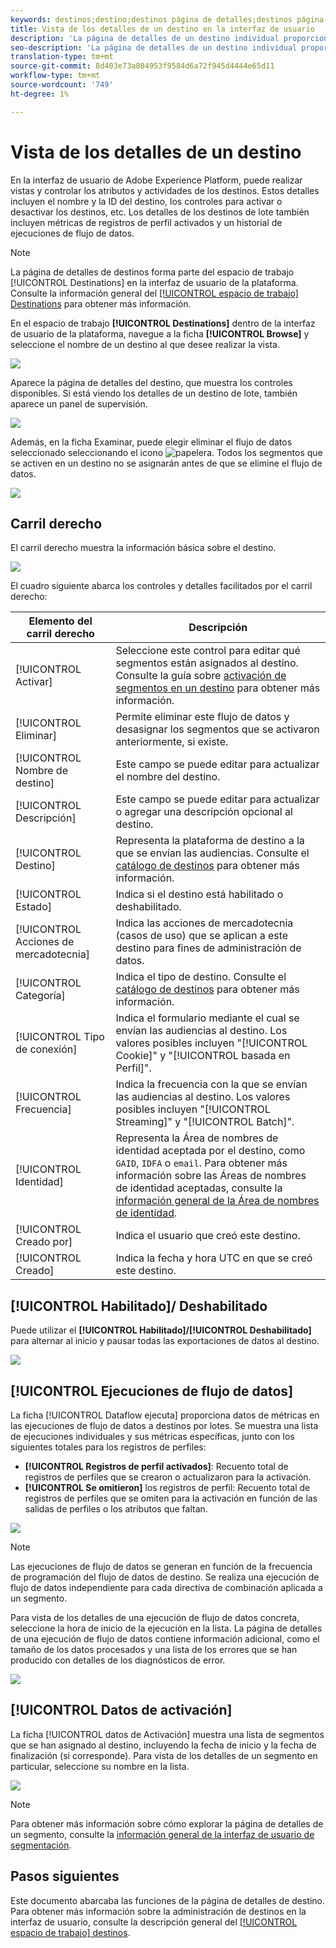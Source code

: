 ```yaml
---
keywords: destinos;destino;destinos página de detalles;destinos página de detalles
title: Vista de los detalles de un destino en la interfaz de usuario
description: 'La página de detalles de un destino individual proporciona una visión general de los detalles del destino, como el nombre del destino, el ID, los segmentos asignados al destino y los controles para editar la activación y habilitar y deshabilitar el flujo de datos. '
seo-description: 'La página de detalles de un destino individual proporciona una visión general de los detalles del destino, como el nombre del destino, el ID, los segmentos asignados al destino y los controles para editar la activación y habilitar y deshabilitar el flujo de datos. '
translation-type: tm+mt
source-git-commit: 8d403e73a804953f9584d6a72f945d4444e65d11
workflow-type: tm+mt
source-wordcount: '749'
ht-degree: 1%

---
```



# Vista de los detalles de un destino

En la interfaz de usuario de Adobe Experience Platform, puede realizar vistas y controlar los atributos y actividades de los destinos. Estos detalles incluyen el nombre y la ID del destino, los controles para activar o desactivar los destinos, etc. Los detalles de los destinos de lote también incluyen métricas de registros de perfil activados y un historial de ejecuciones de flujo de datos.

>[!NOTE]
>
>La página de detalles de destinos forma parte del espacio de trabajo [!UICONTROL Destinations] en la interfaz de usuario de la plataforma. Consulte la información general del [[!UICONTROL espacio de trabajo] Destinations](./destinations-workspace.md) para obtener más información.

En el espacio de trabajo **[!UICONTROL Destinations]** dentro de la interfaz de usuario de la plataforma, navegue a la ficha **[!UICONTROL Browse]** y seleccione el nombre de un destino al que desee realizar la vista.

![](../assets/ui/details-page/select-destination.png)

Aparece la página de detalles del destino, que muestra los controles disponibles. Si está viendo los detalles de un destino de lote, también aparece un panel de supervisión.

![](../assets/ui/details-page/details.png)

Además, en la ficha Examinar, puede elegir eliminar el flujo de datos seleccionado seleccionando el icono ![papelera](../assets/ui/details-page/trash-icon.png). Todos los segmentos que se activen en un destino no se asignarán antes de que se elimine el flujo de datos.

![](../assets/ui/details-page/delete-flow.png)

## Carril derecho

El carril derecho muestra la información básica sobre el destino.

![](../assets/ui/details-page/right-rail.png)

El cuadro siguiente abarca los controles y detalles facilitados por el carril derecho:

| Elemento del carril derecho | Descripción |
| --- | --- |
| [!UICONTROL Activar] | Seleccione este control para editar qué segmentos están asignados al destino. Consulte la guía sobre [activación de segmentos en un destino](./activate-destinations.md) para obtener más información. |
| [!UICONTROL Eliminar] | Permite eliminar este flujo de datos y desasignar los segmentos que se activaron anteriormente, si existe. |
| [!UICONTROL Nombre de destino] | Este campo se puede editar para actualizar el nombre del destino. |
| [!UICONTROL Descripción] | Este campo se puede editar para actualizar o agregar una descripción opcional al destino. |
| [!UICONTROL Destino] | Representa la plataforma de destino a la que se envían las audiencias. Consulte el [catálogo de destinos](../catalog/overview.md) para obtener más información. |
| [!UICONTROL Estado] | Indica si el destino está habilitado o deshabilitado. |
| [!UICONTROL Acciones de mercadotecnia] | Indica las acciones de mercadotecnia (casos de uso) que se aplican a este destino para fines de administración de datos. |
| [!UICONTROL Categoría] | Indica el tipo de destino. Consulte el [catálogo de destinos](../catalog/overview.md) para obtener más información. |
| [!UICONTROL Tipo de conexión] | Indica el formulario mediante el cual se envían las audiencias al destino. Los valores posibles incluyen &quot;[!UICONTROL Cookie]&quot; y &quot;[!UICONTROL basada en Perfil]&quot;. |
| [!UICONTROL Frecuencia] | Indica la frecuencia con la que se envían las audiencias al destino. Los valores posibles incluyen &quot;[!UICONTROL Streaming]&quot; y &quot;[!UICONTROL Batch]&quot;. |
| [!UICONTROL Identidad] | Representa la Área de nombres de identidad aceptada por el destino, como `GAID`, `IDFA` o `email`. Para obtener más información sobre las Áreas de nombres de identidad aceptadas, consulte la [información general de la Área de nombres de identidad](../../identity-service/namespaces.md). |
| [!UICONTROL Creado por] | Indica el usuario que creó este destino. |
| [!UICONTROL Creado] | Indica la fecha y hora UTC en que se creó este destino. |

## [!UICONTROL Habilitado]/ Deshabilitado

Puede utilizar el **[!UICONTROL Habilitado]/[!UICONTROL Deshabilitado]** para alternar al inicio y pausar todas las exportaciones de datos al destino.

![](../assets/ui/details-page/enable-disable.png)

## [!UICONTROL Ejecuciones de flujo de datos]

La ficha [!UICONTROL Dataflow ejecuta] proporciona datos de métricas en las ejecuciones de flujo de datos a destinos por lotes. Se muestra una lista de ejecuciones individuales y sus métricas específicas, junto con los siguientes totales para los registros de perfiles:

* **[!UICONTROL Registros de perfil activados]**: Recuento total de registros de perfiles que se crearon o actualizaron para la activación.
* **[!UICONTROL Se omitieron]** los registros de perfil: Recuento total de registros de perfiles que se omiten para la activación en función de las salidas de perfiles o los atributos que faltan.

![](../assets/ui/details-page/dataflow-runs.png)

>[!NOTE]
>
>Las ejecuciones de flujo de datos se generan en función de la frecuencia de programación del flujo de datos de destino. Se realiza una ejecución de flujo de datos independiente para cada directiva de combinación aplicada a un segmento.

Para vista de los detalles de una ejecución de flujo de datos concreta, seleccione la hora de inicio de la ejecución en la lista. La página de detalles de una ejecución de flujo de datos contiene información adicional, como el tamaño de los datos procesados y una lista de los errores que se han producido con detalles de los diagnósticos de error.

![](../assets/ui/details-page/dataflow.png)

## [!UICONTROL Datos de activación]

La ficha [!UICONTROL datos de Activación] muestra una lista de segmentos que se han asignado al destino, incluyendo la fecha de inicio y la fecha de finalización (si corresponde). Para vista de los detalles de un segmento en particular, seleccione su nombre en la lista.

![](../assets/ui/details-page/activation-data.png)

>[!NOTE]
>
>Para obtener más información sobre cómo explorar la página de detalles de un segmento, consulte la [información general de la interfaz de usuario de segmentación](../../segmentation/ui/overview.md#segment-details).

## Pasos siguientes

Este documento abarcaba las funciones de la página de detalles de destino. Para obtener más información sobre la administración de destinos en la interfaz de usuario, consulte la descripción general del [[!UICONTROL espacio de trabajo] destinos](./destinations-workspace.md).